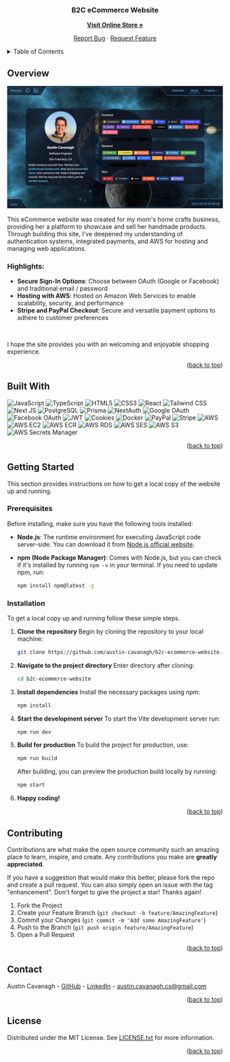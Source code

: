 <div id="readme-top"></div>

<!-- PROJECT LOGO -->
<br />
<div align="center">

  <h3 align="center">B2C eCommerce Website</h3>

<a href="https://craftsbyjules.org" target="_blank"><strong>Visit Online Store »</strong></a>

<a href="https://github.com/austin-cavanagh/b2c-ecommerce-website/issues/new?assignees=&labels=&projects=&template=bug-report-%F0%9F%90%9D.md&title=">Report Bug</a>
·
<a href="https://github.com/austin-cavanagh/b2c-ecommerce-website/issues/new?assignees=&labels=&projects=&template=feature-request-%F0%9F%9A%80.md&title=">Request Feature</a>

  </p>
</div>

<!-- TABLE OF CONTENTS -->
<details>
  <summary>Table of Contents</summary>
  <ol>
    <li>
      <a href="#overview">Overview</a>
      <ul>
        <li><a href="#highlights">Highlights</a></li>
      </ul>
    </li>
    <li><a href="#built-with">Built With</a></li>
    <li>
      <a href="#getting-started">Getting Started</a>
      <ul>
        <li><a href="#prerequisites">Prerequisites</a></li>
        <li><a href="#installation">Installation</a></li>
      </ul>
    </li>
    <li><a href="#contributing">Contributing</a></li>
    <li><a href="#contact">Contact</a></li>
    <li><a href="#license">License</a></li>
  </ol>
</details>

<!-- OVERVIEW -->

## Overview

![Screenshot displaying an overview of the solar system](/assets/screenshots/about.png)

This eCommerce website was created for my mom's home crafts business, providing her a platform to showcase and sell her handmade products. Through building this site, I've deepened my understanding of authentication systems, integrated payments, and AWS for hosting and managing web applications.

### Highlights:

- **Secure Sign-In Options**: Choose between OAuth (Google or Facebook) and traditional email / password
- **Hosting with AWS**: Hosted on Amazon Web Services to enable scalability, security, and performance
- **Stripe and PayPal Checkout**: Secure and versatile payment options to adhere to customer preferences

<br>

I hope the site provides you with an welcoming and enjoyable shopping experience.

<p align="right">(<a href="#readme-top">back to top</a>)</p>

<!-- BUILT WITH -->

## Built With

![JavaScript](https://img.shields.io/badge/JavaScript-323330?style=for-the-badge&logo=javascript&logoColor=F7DF1E)
![TypeScript](https://img.shields.io/badge/TypeScript-007ACC?style=for-the-badge&logo=typescript&logoColor=white)
![HTML5](https://img.shields.io/badge/HTML5-E34F26?style=for-the-badge&logo=html5&logoColor=white)
![CSS3](https://img.shields.io/badge/CSS3-214ce5?style=for-the-badge&logo=css3&logoColor=white)
![React](https://img.shields.io/badge/React-20232A?style=for-the-badge&logo=react&logoColor=61DAFB)
![Tailwind CSS](https://img.shields.io/badge/Tailwind_CSS-4f45e4?style=for-the-badge&logo=tailwind-css&logoColor=white)
![Next JS](https://img.shields.io/badge/Next-000000?style=for-the-badge&logo=nextdotjs&logoColor=white)
![PostgreSQL](https://img.shields.io/badge/PostgreSQL-316192?style=for-the-badge&logo=postgresql&logoColor=white)
![Prisma](https://img.shields.io/badge/Prisma-04364e?style=for-the-badge&logo=Prisma&logoColor=white)
![NextAuth](https://img.shields.io/badge/NextAuth-8125D9?style=for-the-badge&logo=nextdns&logoColor=white)
![Google OAuth](https://img.shields.io/badge/OAuth-E03526?style=for-the-badge&logo=google&logoColor=white)
![Facebook OAuth](https://img.shields.io/badge/OAuth-0666FE?style=for-the-badge&logo=facebook&logoColor=white)
![JWT](https://img.shields.io/badge/JST-000000?style=for-the-badge&logo=JSON%20web%20tokens&logoColor=white)
![Cookies](https://img.shields.io/badge/Cookies-FF9900?style=for-the-badge&logo=cookiecutter&logoColor=white)
![Docker](https://img.shields.io/badge/Docker-1e63ee?style=for-the-badge&logo=docker&logoColor=white)
![PayPal](https://img.shields.io/badge/PayPal-00457C?style=for-the-badge&logo=paypal&logoColor=white)
![Stripe](https://img.shields.io/badge/Stripe-626CD9?style=for-the-badge&logo=Stripe&logoColor=white)
![AWS](https://img.shields.io/badge/AWS-FF9900?style=for-the-badge&logo=amazonaws&logoColor=white)
![AWS EC2](https://img.shields.io/badge/EC2-FF9900?style=for-the-badge&logo=amazonec2&logoColor=white)
![AWS ECR](https://img.shields.io/badge/ECR-FF9900?style=for-the-badge&logo=amazonecs&logoColor=white)
![AWS RDS](https://img.shields.io/badge/RDS-3E50D3?style=for-the-badge&logo=amazonrds&logoColor=white)
![AWS SES](https://img.shields.io/badge/SES-3E50D3?style=for-the-badge&logo=amazonsimpleemailservice&logoColor=white)
![AWS S3](https://img.shields.io/badge/S3-498A29?style=for-the-badge&logo=amazons3&logoColor=white)
![AWS Secrets Manager](https://img.shields.io/badge/Secrets_Manager-DC3133?style=for-the-badge&logo=awssecretsmanager&logoColor=white)

<p align="right">(<a href="#readme-top">back to top</a>)</p>

<!-- GETTING STARTED -->

## Getting Started

This section provides instructions on how to get a local copy of the website up and running.

### Prerequisites

Before installing, make sure you have the following tools installed:

- **Node.js**: The runtime environment for executing JavaScript code server-side. You can download it from [Node.js official website](https://nodejs.org/en/download/).

- **npm (Node Package Manager)**: Comes with Node.js, but you can check if it's installed by running `npm -v` in your terminal. If you need to update npm, run:

  ```sh
  npm install npm@latest -g
  ```

### Installation

To get a local copy up and running follow these simple steps.

1. **Clone the repository**
   Begin by cloning the repository to your local machine:

   ```sh
   git clone https://github.com/austin-cavanagh/b2c-ecommerce-website.git
   ```

2. **Navigate to the project directory**
   Enter directory after cloning:

   ```sh
   cd b2c-ecommerce-website
   ```

3. **Install dependencies**
   Install the necessary packages using npm:

   ```sh
   npm install
   ```

4. **Start the development server**
   To start the Vite development server run:

   ```sh
   npm run dev
   ```

5. **Build for production**
   To build the project for production, use:

   ```sh
   npm run build
   ```

   After building, you can preview the production build locally by running:

   ```sh
   npm start
   ```

6. **Happy coding!**

<p align="right">(<a href="#readme-top">back to top</a>)</p>

<!-- USAGE EXAMPLES -->

<!-- ## Usage

Use this space to show useful examples of how a project can be used. Additional screenshots, code examples and demos work well in this space. You may also link to more resources.

_For more examples, please refer to the [Documentation](https://example.com)_

<p align="right">(<a href="#readme-top">back to top</a>)</p> -->

<!-- ROADMAP -->

<!-- ## Roadmap

- [x] Add Changelog
- [x] Add back to top links
- [ ] Add Additional Templates w/ Examples
- [ ] Add "components" document to easily copy & paste sections of the readme
- [ ] Multi-language Support
  - [ ] Chinese
  - [ ] Spanish

See the [open issues](https://github.com/othneildrew/Best-README-Template/issues) for a full list of proposed features (and known issues).

<p align="right">(<a href="#readme-top">back to top</a>)</p> -->

<!-- CONTRIBUTING -->

## Contributing

Contributions are what make the open source community such an amazing place to learn, inspire, and create. Any contributions you make are **greatly appreciated**.

If you have a suggestion that would make this better, please fork the repo and create a pull request. You can also simply open an issue with the tag "enhancement".
Don't forget to give the project a star! Thanks again!

1. Fork the Project
2. Create your Feature Branch (`git checkout -b feature/AmazingFeature`)
3. Commit your Changes (`git commit -m 'Add some AmazingFeature'`)
4. Push to the Branch (`git push origin feature/AmazingFeature`)
5. Open a Pull Request

<p align="right">(<a href="#readme-top">back to top</a>)</p>

<!-- CONTACT -->

## Contact

Austin Cavanagh - <a href="https://github.com/austin-cavanagh" target="_blank">GitHub</a> - <a href="https://www.linkedin.com/in/austincavanagh/" target="_blank">LinkedIn</a> - austin.cavanagh.cs@gmail.com

<p align="right">(<a href="#readme-top">back to top</a>)</p>

<!-- LICENSE -->

## License

Distributed under the MIT License. See [LICENSE.txt](LICENSE.txt) for more information.

<p align="right">(<a href="#readme-top">back to top</a>)</p>

<!-- ACKNOWLEDGMENTS -->

<!-- ## Acknowledgments

Below are some resources I found useful when building this project.

- [Choose an Open Source License](https://choosealicense.com)
- [GitHub Emoji Cheat Sheet](https://www.webpagefx.com/tools/emoji-cheat-sheet)

<p align="right">(<a href="#readme-top">back to top</a>)</p> -->
